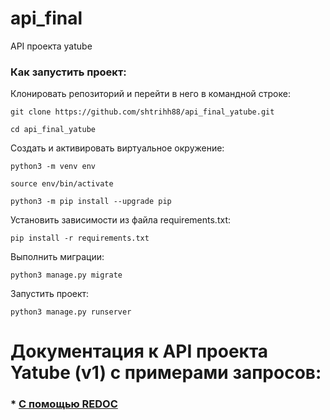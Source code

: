 # api_final
API проекта yatube

### Как запустить проект:

Клонировать репозиторий и перейти в него в командной строке:

```
git clone https://github.com/shtrihh88/api_final_yatube.git
```

```
cd api_final_yatube
```

Cоздать и активировать виртуальное окружение:

```
python3 -m venv env
```

```
source env/bin/activate
```

```
python3 -m pip install --upgrade pip
```

Установить зависимости из файла requirements.txt:

```
pip install -r requirements.txt
```

Выполнить миграции:

```
python3 manage.py migrate
```

Запустить проект:

```
python3 manage.py runserver
```

# Документация к API проекта Yatube (v1) с примерами запросов:

### * [С помощью REDOC](http://127.0.0.1:8000/redoc/#tag/api)
